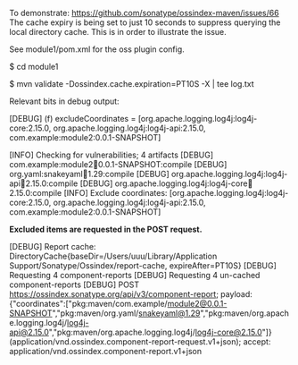 To demonstrate: https://github.com/sonatype/ossindex-maven/issues/66
The cache expiry is being set to just 10 seconds to suppress querying the local directory cache.  This is in order to illustrate the issue.

See module1/pom.xml for the oss plugin config.

$ cd module1

$ mvn validate -Dossindex.cache.expiration=PT10S -X | tee log.txt

Relevant bits in debug output:

[DEBUG]   (f) excludeCoordinates = [org.apache.logging.log4j:log4j-core:2.15.0, org.apache.logging.log4j:log4j-api:2.15.0, com.example:module2:0.0.1-SNAPSHOT]

[INFO] Checking for vulnerabilities; 4 artifacts
[DEBUG]   com.example:module2:jar:0.0.1-SNAPSHOT:compile
[DEBUG]   org.yaml:snakeyaml:jar:1.29:compile
[DEBUG]   org.apache.logging.log4j:log4j-api:jar:2.15.0:compile
[DEBUG]   org.apache.logging.log4j:log4j-core:jar:2.15.0:compile
[INFO] Exclude coordinates: [org.apache.logging.log4j:log4j-core:2.15.0, org.apache.logging.log4j:log4j-api:2.15.0, com.example:module2:0.0.1-SNAPSHOT]

**Excluded items are requested in the POST request.**

[DEBUG] Report cache: DirectoryCache{baseDir=/Users/uuu/Library/Application Support/Sonatype/Ossindex/report-cache, expireAfter=PT10S}
[DEBUG] Requesting 4 component-reports
[DEBUG] Requesting 4 un-cached component-reports
[DEBUG] POST https://ossindex.sonatype.org/api/v3/component-report; payload: {"coordinates":["pkg:maven/com.example/module2@0.0.1-SNAPSHOT","pkg:maven/org.yaml/snakeyaml@1.29","pkg:maven/org.apache.logging.log4j/log4j-api@2.15.0","pkg:maven/org.apache.logging.log4j/log4j-core@2.15.0"]} (application/vnd.ossindex.component-report-request.v1+json); accept: application/vnd.ossindex.component-report.v1+json
